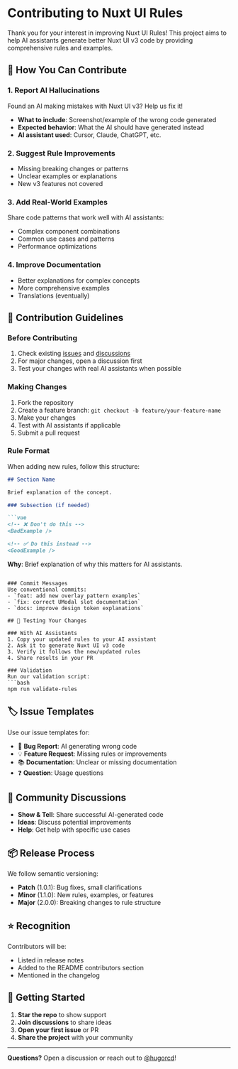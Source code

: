 # Contributing to Nuxt UI Rules

Thank you for your interest in improving Nuxt UI Rules! This project aims to help AI assistants generate better Nuxt UI v3 code by providing comprehensive rules and examples.

## 🎯 How You Can Contribute

### 1. Report AI Hallucinations
Found an AI making mistakes with Nuxt UI v3? Help us fix it!

- **What to include**: Screenshot/example of the wrong code generated
- **Expected behavior**: What the AI should have generated instead
- **AI assistant used**: Cursor, Claude, ChatGPT, etc.

### 2. Suggest Rule Improvements
- Missing breaking changes or patterns
- Unclear examples or explanations
- New v3 features not covered

### 3. Add Real-World Examples
Share code patterns that work well with AI assistants:
- Complex component combinations
- Common use cases and patterns
- Performance optimizations

### 4. Improve Documentation
- Better explanations for complex concepts
- More comprehensive examples
- Translations (eventually)

## 📝 Contribution Guidelines

### Before Contributing
1. Check existing [issues](https://github.com/hugorcd/nuxt-ui-rules/issues) and [discussions](https://github.com/hugorcd/nuxt-ui-rules/discussions)
2. For major changes, open a discussion first
3. Test your changes with real AI assistants when possible

### Making Changes
1. Fork the repository
2. Create a feature branch: `git checkout -b feature/your-feature-name`
3. Make your changes
4. Test with AI assistants if applicable
5. Submit a pull request

### Rule Format
When adding new rules, follow this structure:

```md
## Section Name

Brief explanation of the concept.

### Subsection (if needed)

```vue
<!-- ❌ Don't do this -->
<BadExample />

<!-- ✅ Do this instead -->
<GoodExample />
```

**Why**: Brief explanation of why this matters for AI assistants.
```

### Commit Messages
Use conventional commits:
- `feat: add new overlay pattern examples`
- `fix: correct UModal slot documentation`
- `docs: improve design token explanations`

## 🧪 Testing Your Changes

### With AI Assistants
1. Copy your updated rules to your AI assistant
2. Ask it to generate Nuxt UI v3 code
3. Verify it follows the new/updated rules
4. Share results in your PR

### Validation
Run our validation script:
```bash
npm run validate-rules
```

## 🏷️ Issue Templates

Use our issue templates for:
- 🐛 **Bug Report**: AI generating wrong code
- 💡 **Feature Request**: Missing rules or improvements
- 📚 **Documentation**: Unclear or missing documentation
- ❓ **Question**: Usage questions

## 💬 Community Discussions

- **Show & Tell**: Share successful AI-generated code
- **Ideas**: Discuss potential improvements
- **Help**: Get help with specific use cases

## 📦 Release Process

We follow semantic versioning:
- **Patch** (1.0.1): Bug fixes, small clarifications
- **Minor** (1.1.0): New rules, examples, or features
- **Major** (2.0.0): Breaking changes to rule structure

## ⭐ Recognition

Contributors will be:
- Listed in release notes
- Added to the README contributors section
- Mentioned in the changelog

## 🎉 Getting Started

1. **Star the repo** to show support
2. **Join discussions** to share ideas
3. **Open your first issue** or PR
4. **Share the project** with your community

---

**Questions?** Open a discussion or reach out to [@hugorcd](https://github.com/hugorcd)! 